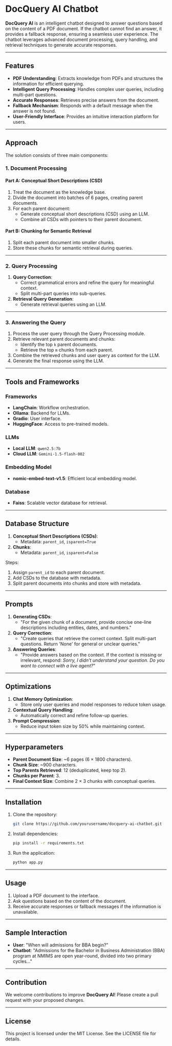 # DocQuery AI Chatbot

**DocQuery AI** is an intelligent chatbot designed to answer questions based on the content of a PDF document. If the chatbot cannot find an answer, it provides a fallback response, ensuring a seamless user experience. The chatbot leverages advanced document processing, query handling, and retrieval techniques to generate accurate responses.

---

## Features

- **PDF Understanding**: Extracts knowledge from PDFs and structures the information for efficient querying.
- **Intelligent Query Processing**: Handles complex user queries, including multi-part questions.
- **Accurate Responses**: Retrieves precise answers from the document.
- **Fallback Mechanism**: Responds with a default message when the answer is not found.
- **User-Friendly Interface**: Provides an intuitive interaction platform for users.

---

## Approach

The solution consists of three main components:

### 1. Document Processing

#### Part A: Conceptual Short Descriptions (CSD)
1. Treat the document as the knowledge base.
2. Divide the document into batches of 6 pages, creating parent documents.
3. For each parent document:
    - Generate conceptual short descriptions (CSD) using an LLM.
    - Combine all CSDs with pointers to their parent document.

#### Part B: Chunking for Semantic Retrieval
1. Split each parent document into smaller chunks.
2. Store these chunks for semantic retrieval during queries.

---

### 2. Query Processing

1. **Query Correction**:
   - Correct grammatical errors and refine the query for meaningful context.
   - Split multi-part queries into sub-queries.
2. **Retrieval Query Generation**:
   - Generate retrieval queries using an LLM.

---

### 3. Answering the Query

1. Process the user query through the Query Processing module.
2. Retrieve relevant parent documents and chunks:
   - Identify the top `k` parent documents.
   - Retrieve the top `m` chunks from each parent.
3. Combine the retrieved chunks and user query as context for the LLM.
4. Generate the final response using the LLM.

---

## Tools and Frameworks

### Frameworks
- **LangChain**: Workflow orchestration.
- **Ollama**: Backend for LLMs.
- **Gradio**: User interface.
- **HuggingFace**: Access to pre-trained models.

### LLMs
- **Local LLM**: `qwen2.5:7b`
- **Cloud LLM**: `Gemini-1.5-flash-002`

### Embedding Model
- **nomic-embed-text-v1.5**: Efficient local embedding model.

### Database
- **Faiss**: Scalable vector database for retrieval.

---

## Database Structure

1. **Conceptual Short Descriptions (CSDs)**:
   - Metadata: `parent_id`, `isparent=True`
2. **Chunks**:
   - Metadata: `parent_id`, `isparent=False`

Steps:
1. Assign `parent_id` to each parent document.
2. Add CSDs to the database with metadata.
3. Split parent documents into chunks and store with metadata.

---

## Prompts

1. **Generating CSDs**:
   - "For the given chunk of a document, provide concise one-line descriptions including entities, dates, and numbers."
2. **Query Correction**:
   - "Create queries that retrieve the correct context. Split multi-part questions. Return 'None' for general or unclear queries."
3. **Answering Queries**:
   - "Provide answers based on the context. If the context is missing or irrelevant, respond: *Sorry, I didn’t understand your question. Do you want to connect with a live agent?*"

---

## Optimizations

1. **Chat Memory Optimization**:
   - Store only user queries and model responses to reduce token usage.
2. **Contextual Query Handling**:
   - Automatically correct and refine follow-up queries.
3. **Prompt Compression**:
   - Reduce input token size by 50% while maintaining context.

---

## Hyperparameters

- **Parent Document Size**: ~6 pages (6 × 1800 characters).
- **Chunk Size**: ~900 characters.
- **Top Parents Retrieved**: 12 (deduplicated, keep top 2).
- **Chunks per Parent**: 3.
- **Final Context Size**: Combine 2 × 3 chunks with conceptual queries.

---

## Installation

1. Clone the repository:
   ```bash
   git clone https://github.com/yourusername/docquery-ai-chatbot.git
   ```
2. Install dependencies:
   ```bash
   pip install -r requirements.txt
   ```
3. Run the application:
   ```bash
   python app.py
   ```

---

## Usage

1. Upload a PDF document to the interface.
2. Ask questions based on the content of the document.
3. Receive accurate responses or fallback messages if the information is unavailable.

---

## Sample Interaction

- **User**: "When will admissions for BBA begin?"
- **Chatbot**: "Admissions for the Bachelor in Business Administration (BBA) program at NMIMS are open year-round, divided into two primary cycles..."

---

## Contribution

We welcome contributions to improve **DocQuery AI**! Please create a pull request with your proposed changes.

---

## License

This project is licensed under the MIT License. See the LICENSE file for details.

